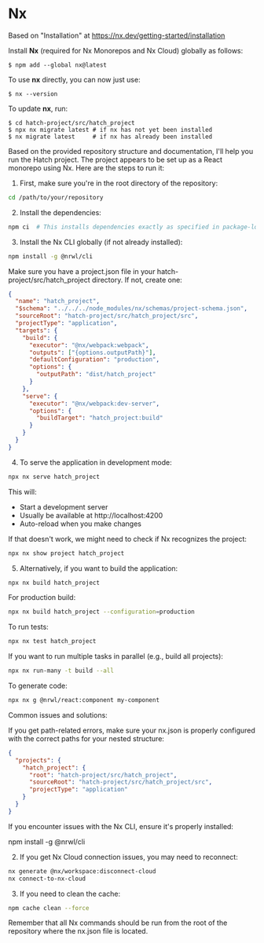 # Nx

Based on "Installation" at https://nx.dev/getting-started/installation

Install **Nx** (required for Nx Monorepos and Nx Cloud) globally as follows:

```
$ npm add --global nx@latest
```

To use **nx** directly, you can now just use:

```
$ nx --version
```

To update **nx**, run:

```
$ cd hatch-project/src/hatch_project
$ npx nx migrate latest # if nx has not yet been installed
$ nx migrate latest     # if nx has already been installed
```

Based on the provided repository structure and documentation, I'll help you run the Hatch project. The project appears to be set up as a React monorepo using Nx. Here are the steps to run it:


1. First, make sure you're in the root directory of the repository:
```bash
cd /path/to/your/repository
```

2. Install the dependencies:
```bash
npm ci  # This installs dependencies exactly as specified in package-lock.json
```

3. Install the Nx CLI globally (if not already installed):
```bash
npm install -g @nrwl/cli
```

Make sure you have a project.json file in your hatch-project/src/hatch_project directory. If not, create one:

```json
{
  "name": "hatch_project",
  "$schema": "../../../node_modules/nx/schemas/project-schema.json",
  "sourceRoot": "hatch-project/src/hatch_project/src",
  "projectType": "application",
  "targets": {
    "build": {
      "executor": "@nx/webpack:webpack",
      "outputs": ["{options.outputPath}"],
      "defaultConfiguration": "production",
      "options": {
        "outputPath": "dist/hatch_project"
      }
    },
    "serve": {
      "executor": "@nx/webpack:dev-server",
      "options": {
        "buildTarget": "hatch_project:build"
      }
    }
  }
}
```

4. To serve the application in development mode:
```bash
npx nx serve hatch_project
```

This will:
- Start a development server
- Usually be available at http://localhost:4200
- Auto-reload when you make changes

If that doesn't work, we might need to check if Nx recognizes the project:

```bash
npx nx show project hatch_project
```

5. Alternatively, if you want to build the application:
```bash
npx nx build hatch_project
```

For production build:
```bash
npx nx build hatch_project --configuration=production
```

To run tests:
```bash
npx nx test hatch_project
```

If you want to run multiple tasks in parallel (e.g., build all projects):
```bash
npx nx run-many -t build --all
```

To generate code:
```bash
npx nx g @nrwl/react:component my-component
```

Common issues and solutions:

If you get path-related errors, make sure your nx.json is properly configured with the correct paths for your nested structure:

```json
{
  "projects": {
    "hatch_project": {
      "root": "hatch-project/src/hatch_project",
      "sourceRoot": "hatch-project/src/hatch_project/src",
      "projectType": "application"
    }
  }
}
```

If you encounter issues with the Nx CLI, ensure it's properly installed:

npm install -g @nrwl/cli

2. If you get Nx Cloud connection issues, you may need to reconnect:

```bash
nx generate @nx/workspace:disconnect-cloud
nx connect-to-nx-cloud
```

3. If you need to clean the cache:

```bash
npm cache clean --force
```

Remember that all Nx commands should be run from the root of the repository where the nx.json file is located.
